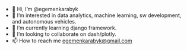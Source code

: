 - 👋 Hi, I’m @egemenkarabyk
- 👀 I’m interested in data analytics, machine learning, sw development, and autonomous vehicles.
- 🌱 I’m currently learning django framework.
- 💞️ I’m looking to collaborate on dash/plotly.
- 📫 How to reach me egemenkarabyk@gmail.com

<!---
egemenkarabyk/egemenkarabyk is a ✨ special ✨ repository because its `README.md` (this file) appears on your GitHub profile.
You can click the Preview link to take a look at your changes.
--->
